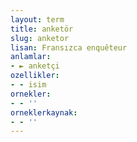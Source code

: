 ```yaml
---
layout: term
title: anketör
slug: anketor
lisan: Fransızca enquêteur
anlamlar:
- ► anketçi
ozellikler:
- - isim
ornekler:
- - ''
orneklerkaynak:
- - ''
---
```

